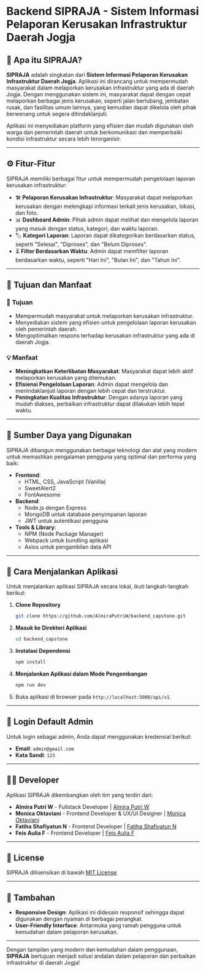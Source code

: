 # Backend SIPRAJA - Sistem Informasi Pelaporan Kerusakan Infrastruktur Daerah Jogja

## 🧐 Apa itu SIPRAJA?

**SIPRAJA** adalah singkatan dari **Sistem Informasi Pelaporan Kerusakan Infrastruktur Daerah Jogja**. Aplikasi ini dirancang untuk mempermudah masyarakat dalam melaporkan kerusakan infrastruktur yang ada di daerah Jogja. Dengan menggunakan sistem ini, masyarakat dapat dengan cepat melaporkan berbagai jenis kerusakan, seperti jalan berlubang, jembatan rusak, dan fasilitas umum lainnya, yang kemudian dapat dikelola oleh pihak berwenang untuk segera ditindaklanjuti.

Aplikasi ini menyediakan platform yang efisien dan mudah digunakan oleh warga dan pemerintah daerah untuk berkomunikasi dan memperbaiki kondisi infrastruktur secara lebih terorganisir.

---

## ⚙️ Fitur-Fitur

SIPRAJA memiliki berbagai fitur untuk mempermudah pengelolaan laporan kerusakan infrastruktur:

- 🛠️ **Pelaporan Kerusakan Infrastruktur**: Masyarakat dapat melaporkan kerusakan dengan melengkapi informasi terkait jenis kerusakan, lokasi, dan foto.
- 📊 **Dashboard Admin**: Pihak admin dapat melihat dan mengelola laporan yang masuk dengan status, kategori, dan waktu laporan.
- 🏷️ **Kategori Laporan**: Laporan dapat dikategorikan berdasarkan status, seperti "Selesai", "Diproses", dan "Belum Diproses".
- ⏳ **Filter Berdasarkan Waktu**: Admin dapat memfilter laporan berdasarkan waktu, seperti "Hari Ini", "Bulan Ini", dan "Tahun Ini".

---

## 🎯 Tujuan dan Manfaat

### 🎯 Tujuan
- Mempermudah masyarakat untuk melaporkan kerusakan infrastruktur.
- Menyediakan sistem yang efisien untuk pengelolaan laporan kerusakan oleh pemerintah daerah.
- Mengoptimalkan respons terhadap kerusakan infrastruktur yang ada di daerah Jogja.

### 💡 Manfaat
- **Meningkatkan Keterlibatan Masyarakat**: Masyarakat dapat lebih aktif melaporkan kerusakan yang ditemukan.
- **Efisiensi Pengelolaan Laporan**: Admin dapat mengelola dan menindaklanjuti laporan dengan lebih cepat dan terstruktur.
- **Peningkatan Kualitas Infrastruktur**: Dengan adanya laporan yang mudah diakses, perbaikan infrastruktur dapat dilakukan lebih tepat waktu.

---

## 🔧 Sumber Daya yang Digunakan

SIPRAJA dibangun menggunakan berbagai teknologi dan alat yang modern untuk memastikan pengalaman pengguna yang optimal dan performa yang baik:

- **Frontend**:
  - HTML, CSS, JavaScript (Vanilla)
  - SweetAlert2
  - FontAwesome
- **Backend**:
  - Node.js dengan Express
  - MongoDB untuk database penyimpanan laporan
  - JWT untuk autentikasi pengguna
- **Tools & Library**:
  - NPM (Node Package Manager)
  - Webpack untuk bundling aplikasi
  - Axios untuk pengambilan data API

---

## 🚀 Cara Menjalankan Aplikasi

Untuk menjalankan aplikasi SIPRAJA secara lokal, ikuti langkah-langkah berikut:

1. **Clone Repository**
   ```bash
   git clone https://github.com/AlmiraPutriW/backend_capstone.git
   ```

2. **Masuk ke Direktori Aplikasi**
   ```bash
   cd backend_capstone
   ```

3. **Instalasi Dependensi**
   ```bash
   npm install
   ```

4. **Menjalankan Aplikasi dalam Mode Pengembangan**
   ```bash
   npm run dev
   ```

5. Buka aplikasi di browser pada `http://localhost:5000/api/v1`.

---

## 🔑 Login Default Admin

Untuk login sebagai admin, Anda dapat menggunakan kredensial berikut:

- **Email**: `admin@gmail.com`
- **Kata Sandi**: `123`

---

## 👩‍💻 Developer

Aplikasi SIPRAJA dikembangkan oleh tim yang terdiri dari:

- **Almira Putri W** - Fullstack Developer | [Almira Putri W](https://github.com/AlmiraPutriW)
- **Monica Oktaviani** - Frontend Developer & UX/UI Designer | [Monica Oktaviani](https://github.com/monicaca9) 
- **Fatiha Shafiyatun N** - Frontend Developer | [Fatiha Shafiyatun N](https://github.com/fatihashfy)
- **Feis Aulia F** - Frontend Developer  | [Feis Aulia F](https://github.com/feisauu)
  
---

## 📝 License

SIPRAJA dilisensikan di bawah [MIT License](LICENSE).

---

## 📱 Tambahan

- **Responsive Design**: Aplikasi ini didesain responsif sehingga dapat digunakan dengan nyaman di berbagai perangkat.
- **User-Friendly Interface**: Antarmuka yang ramah pengguna untuk kemudahan dalam pelaporan kerusakan.

---

Dengan tampilan yang modern dan kemudahan dalam penggunaan, **SIPRAJA** bertujuan menjadi solusi andalan dalam pelaporan dan perbaikan infrastruktur di daerah Jogja!
